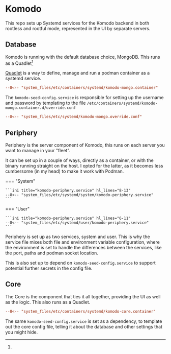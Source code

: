 # Komodo

This repo sets up Systemd services for the Komodo backend in both rootless and rootful mode, represented in the UI by separate servers.

## Database

Komodo is running with the default database choice, MongoDB. This runs as a Quadlet[^1]

[^1]:
  [Quadlet](https://www.redhat.com/en/blog/quadlet-podman) is a way to define, manage and run a podman container as a systemd service.

```ini title="komodo-mongo.container"
--8<-- "system_files/etc/containers/systemd/komodo-mongo.container"
```

The `komodo-seed-config.service` is responsible for setting up the username and password by templating to the file `/etc/containers/systemd/komodo-mongo.container.d/override.conf`

```ini title="komodo-mongo.container.d/override.conf"
--8<-- "system_files/etc/systemd/komodo-mongo.override.conf"
```

## Periphery

Periphery is the server component of Komodo, this runs on each server you want to manage in your "fleet".

It can be set up in a couple of ways, directly as a container, or with the binary running straight on the host. I opted for the latter, as it becomes less cumbersome (in my head) to make it work with Podman.

=== "System"

    ```ini title="komodo-periphery.service" hl_lines="8-13"
    --8<-- "system_files/etc/systemd/system/komodo-periphery.service"
    ```

=== "User"

    ```ini title="komodo-periphery.service" hl_lines="6-11"
    --8<-- "system_files/etc/systemd/user/komodo-periphery.service"
    ```

Periphery is set up as two services, system and user. This is why the service file mixes both file and environment variable configuration, where the environment is set to handle the differences between the services, like the port, paths and podman socket location.

This is also set up to depend on `komodo-seed-config.service` to support potential further secrets in the config file.

## Core

The Core is the component that ties it all together, providing the UI as well as the logic. This also runs as a Quadlet.

```ini title="komodo-core.container"
--8<-- "system_files/etc/containers/systemd/komodo-core.container"
```

The same `komodo-seed-config.service` is set as a dependency, to template out the core config file, telling it about the database and other settings that you might hide.
